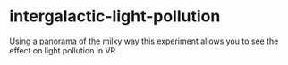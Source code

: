 # intergalactic-light-pollution
Using a panorama of the milky way this experiment allows you to see the effect on light pollution in VR
